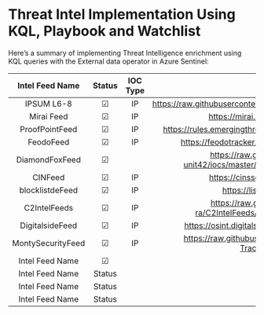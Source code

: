 # Threat Intel Implementation Using KQL, Playbook and Watchlist
Here’s a summary of implementing Threat Intelligence enrichment using KQL queries with the External data operator in Azure Sentinel:

| 	Intel Feed Name	 | 	Status	 | IOC Type |  URL |
| 	:-----:	 | 	:-----:	 | 	:-----:	 | 	  	:-----:	 | 	
| 	IPSUM L6-8	 | 	&#9745;	 |  IP         |     https://raw.githubusercontent.com/stamparm/ipsum/master/levels/8.txt     |
| 	Mirai Feed	 | 	&#9745;		 |  IP         |     https://mirai.security.gives/data/ip_list.txt     |
| 	ProofPointFeed	 | 	&#9745;		 |     IP      | https://rules.emergingthreats.net/blockrules/compromised-ips.txt         |
| 	FeodoFeed	 | 	&#9745;		 |       IP    |      https://feodotracker.abuse.ch/downloads/ipblocklist.csv    |
| 	DiamondFoxFeed	 | 	&#9745;		 |           | https://raw.githubusercontent.com/pan-unit42/iocs/master/diamondfox/diamondfox_panels.txt |
| 	CINFeed	 | 	&#9745;		 |    IP       |   https://cinsscore.com/list/ci-badguys.txt       |
| 	blocklistdeFeed	 | 	&#9745;		 |      IP     |  https://lists.blocklist.de/lists/all.txt        |
| 	C2IntelFeeds	 | 	&#9745;		 |      IP     |     https://raw.githubusercontent.com/drb-ra/C2IntelFeeds/master/feeds/IPC2s-30day.csv     |
| 	DigitalsideFeed	 | 	&#9745;		 |    IP       |    https://osint.digitalside.it/Threat-Intel/lists/latestips.txt      |
| 	MontySecurityFeed	 | 	&#9745;		 |     IP      |      https://raw.githubusercontent.com/montysecurity/C2-Tracker/main/data/all.txt    |
| 	Intel Feed Name	 | 	&#9745;		 |           |          |
| 	Intel Feed Name	 | 	Status	 |           |          |
| 	Intel Feed Name	 | 	Status	 |           |          |
| 	Intel Feed Name	 | 	Status	 |           |          |


